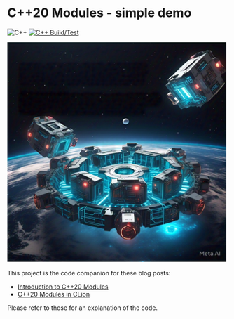 # C++20 Modules - simple demo

![C++](https://img.shields.io/badge/C++-20-blue)
[![C++ Build/Test](https://github.com/massenz/cpp_modules/actions/workflows/build.yml/badge.svg)](https://github.com/massenz/cpp_modules/actions/workflows/build.yml)

<img src="images/modules_in_space.png" alt="Modules in Space" height="500px">

This project is the code companion for these blog posts:

- [Introduction to C++20 Modules](https://codetrips.com/2025/02/26/introduction-to-modules/)
- [C++20 Modules in CLion](https://codetrips.com/2025/03/02/introduction-to-c20-modules-part-2/)

Please refer to those for an explanation of the code.
